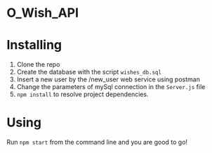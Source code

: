 # O_Wish_API

# Installing

1. Clone the repo
2. Create the database with the script `wishes_db.sql`
3. Insert a new user by the /new_user web service using postman
4. Change the parameters of mySql connection in the `Server.js` file
5. `npm install` to resolve project dependencies.

# Using

Run `npm start` from the command line and you are good to go!

